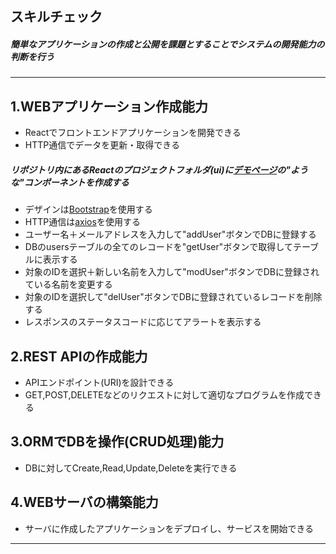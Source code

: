 ## スキルチェック

##### 簡単なアプリケーションの作成と公開を課題とすることでシステムの開発能力の判断を行う
---

## 1.WEBアプリケーション作成能力

- Reactでフロントエンドアプリケーションを開発できる
- HTTP通信でデータを更新・取得できる

##### リポジトリ内にあるReactのプロジェクトフォルダ(ui)に[デモページ](http://52.199.224.236:5001/)の"ような"コンポーネントを作成する

- デザインは[Bootstrap](https://react-bootstrap.github.io/)を使用する
- HTTP通信は[axios](https://www.npmjs.com/package/axios)を使用する
- ユーザー名＋メールアドレスを入力して"addUser"ボタンでDBに登録する
- DBのusersテーブルの全てのレコードを"getUser"ボタンで取得してテーブルに表示する
- 対象のIDを選択＋新しい名前を入力して"modUser"ボタンでDBに登録されている名前を変更する
- 対象のIDを選択して"delUser"ボタンでDBに登録されているレコードを削除する
- レスポンスのステータスコードに応じてアラートを表示する

## 2.REST APIの作成能力
- APIエンドポイント(URI)を設計できる
- GET,POST,DELETEなどのリクエストに対して適切なプログラムを作成できる

## 3.ORMでDBを操作(CRUD処理)能力
- DBに対してCreate,Read,Update,Deleteを実行できる

## 4.WEBサーバの構築能力
- サーバに作成したアプリケーションをデプロイし、サービスを開始できる
---




